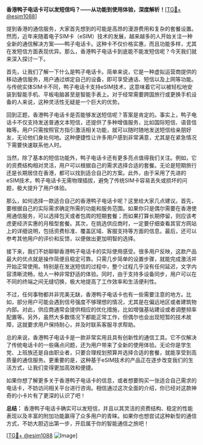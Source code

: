 **香港鸭子电话卡可以发短信吗？——从功能到使用体验，深度解析！**[[TG💪+ @esim1088](https://t.me/s/esim1088)]

提到香港的通信服务，大家首先想到的可能是高昂的漫游费用和复杂的套餐设置。然而，近年来随着电子SIM卡（eSIM）技术的发展，越来越多的人开始关注一种全新的通信解决方案——鸭子电话卡。这种卡不仅价格实惠，而且功能多样，尤其在发短信方面表现优异。那么，香港鸭子电话卡到底能不能发短信呢？今天我们就来深入探讨一下。

首先，让我们了解一下什么是鸭子电话卡。简单来说，它是一种虚拟运营商提供的移动通信服务，用户通过绑定自己的设备，即可享受通话、短信以及上网等功能。与传统实体SIM卡不同，鸭子电话卡支持eSIM技术，这意味着它可以被轻松地安装到智能手机、平板电脑甚至是智能手表上。对于经常需要跨国旅行或更换手机设备的人来说，这种灵活性无疑是一个巨大的优势。

回到正题，香港鸭子电话卡是否能够发送短信呢？答案是肯定的。事实上，鸭子电话卡不仅支持发送普通文本短信，还提供了多种增值服务，比如国际短信、语音信箱等。用户只需按照官方指引激活相关功能，就可以随时随地发送短信给亲朋好友，无论他们身处何地。这种便捷性让许多用户感到非常满意，尤其是在紧急情况下需要快速联系他人时。

当然，除了基本的短信功能外，鸭子电话卡还有更多亮点值得我们关注。例如，它的资费结构相对灵活，用户可以根据自己的需求选择合适的套餐。无论是短期旅行还是长期居住在香港，都可以找到适合自己的方案。此外，由于采用了先进的eSIM技术，鸭子电话卡无需物理插拔，避免了传统SIM卡容易丢失或损坏的问题，极大提升了用户体验。

那么，如何选择一款适合自己的香港鸭子电话卡呢？这里给大家几点建议。首先，要根据自己的实际需求确定所需的功能和服务范围。如果你只是偶尔需要在香港使用通信服务，可以选择包天或者包周的短期套餐；而如果打算长期停留，则应该考虑更经济实惠的月租型套餐。其次，在挑选供应商时，一定要仔细查看其官方网站上的详细说明，包括资费标准、覆盖区域、客服支持等方面的信息。最后，还可以参考其他用户的评价和反馈，以便做出更加明智的选择。

接下来，我们不妨聊聊香港鸭子电话卡的实际使用感受。很多用户反映，这款产品最大的优点就是操作简便且稳定可靠。只需几步简单的设置步骤，就能完成激活并开始正常使用。特别是在发送短信的过程中，整个过程几乎没有任何延迟，文字内容清晰流畅，给人一种非常舒适的体验。同时，由于支持多设备同步，用户可以在不同的终端之间无缝切换，极大地提高了工作效率和生活便利性。

不过，任何事物都并非完美无缺，香港鸭子电话卡也有一些需要注意的地方。比如，部分用户可能会遇到信号强度不够理想的情况，尤其是在偏远地区或者建筑物内部。对此，供应商通常会提供相应的优化措施，比如增强基站建设或者调整频率配置等。另外，虽然大多数情况下都能正常工作，但偶尔也会出现短暂的技术故障，这就要求用户保持耐心，并及时联系客服寻求帮助。

总的来说，香港鸭子电话卡是一款非常实用且具有创新性的通信工具。它不仅解决了传统电话卡的一些痛点问题，还为用户带来了全新的使用体验。无论你是学生党、上班族还是自由职业者，只要合理规划预算并选择合适的套餐，就能享受到高质量的通信服务。更重要的是，这种基于eSIM技术的产品正在逐步改变我们的生活方式，让我们变得更加高效和便捷。

如果你想了解更多关于香港鸭子电话卡的信息，或者想要购买一张适合自己需求的电话卡，不妨访问相关平台进行咨询。相信通过这次全面的介绍，你已经对这款神奇的小卡片有了更深的认识了吧！

**总结：** 香港鸭子电话卡确实可以发短信，并且以其灵活的资费结构、稳定的性能表现以及丰富的附加功能赢得了众多用户的青睐。如果你也想尝试这种新型的通信方式，不妨大胆迈出第一步，开启属于你的智能通信之旅吧！

[[TG💪+ @esim1088](https://t.me/s/esim1088) ![Image](https://i.postimg.cc/4NQfJmqS/Snipaste-2025-05-13-00-14-12.png)]